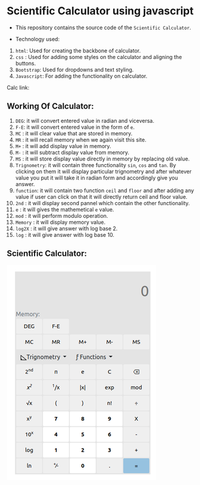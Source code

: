# Scientific Calculator using javascript

- This repository contains the source code of the `Scientific Calculator`.

- Technology used:

1. `html`: Used for creating the backbone of calculator.
2. `css` : Used for adding some styles on the calculator and aligning the buttons.
3. `Bootstrap`: Used for dropdowns and text styling.
4. `Javascript`: For adding the functionality on calculator.

Calc link:

## Working Of Calculator:

1. `DEG`: it will convert entered value in radian and viceversa. </br>
2. `F-E`: it will convert entered value in the form of `e`.</br>
3. `MC` : it will clear value that are stored in memory.</br>
4. `MR` : it will recall memory when we again visit this site. </br>
5. `M+` : it will add display value in memory.</br>
6. `M-` : it will subtract display value from memory. </br>
7. `MS` : it will store display value directly in memory by replacing old value.
8. `Trignometry`: it will contain three functionality `sin`, `cos` and `tan`. By clicking on them it will display particular trignometry and after whatever value you put it will take it in radian form and accordingly give you answer.</br>
9. `function`: it will contain two function `ceil` and `floor` and after adding any value if user can click on that it will directly return ceil and floor value.
10. `2nd` : it will display second pannel which contain the other functionality.</br>
11. `e` : it will gives the mathemetical `e` value.</br>
12. `mod` : it will perform modulo operation. </br>
13. `Memory` : it will display memory value.</br>
14. `log2X` : it will give answer with log base 2. </br>
15. `log` : it will give answer with log base 10. </br>

## Scientific Calculator:

![img](/images/calc.png)
